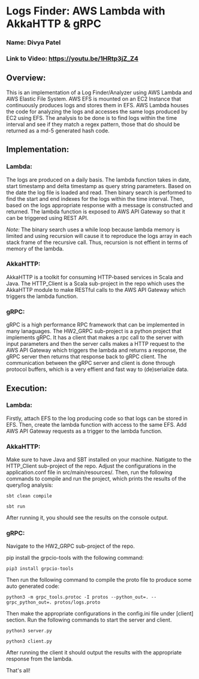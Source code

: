 # Logs Finder: AWS Lambda with AkkaHTTP & gRPC

### Name: Divya Patel
### Link to Video: https://youtu.be/1HRtp3jZ_Z4

## **Overview:**
This is an implementation of a Log Finder/Analyzer using AWS Lambda and AWS Elastic File System. AWS EFS is mounted on an EC2 Instance that continuously produces logs and stores them in EFS. AWS Lambda houses the code for analyzing the logs and accesses the same logs produced by EC2 using EFS. The analysis to be done is to find logs within the time interval and see if they match a regex pattern, those that do should be returned as a md-5 generated hash code.

## **Implementation:**
### Lambda:
The logs are produced on a daily basis. The lambda function takes in date, start timestamp and delta timestamp as query string parameters. Based on the date the log file is loaded and read. Then binary search is performed to find the start and end indexes for the logs within the time interval. Then, based on the logs appropriate response with a message is constructed and returned. The lambda function is exposed to AWS API Gateway so that it can be triggered using REST API.

*Note:* The binary search uses a while loop because lambda memory is limited and using recursion will cause it to reproduce the logs array in each stack frame of the recursive call. Thus, recursion is not effient in terms of memory of the lambda.

### AkkaHTTP:
AkkaHTTP is a toolkit for consuming HTTP-based services in Scala and Java. The HTTP_Client is a Scala sub-project in the repo which uses the AkkaHTTP module to make RESTful calls to the AWS API Gateway which triggers the lambda function.

### gRPC:
gRPC is a high performance RPC framework that can be implemented in many lanaguages. The HW2_GRPC sub-project is a python project that implements gRPC. It has a client that makes a rpc call to the server with input parameters and then the server calls makes a HTTP request to the AWS API Gateway which triggers the lambda and returns a response, the gRPC server then returns that response back to gRPC client. The communication between the gRPC server and client is done through protocol buffers, which is a very effient and fast way to (de)serialize data.

## **Execution:**
### Lambda:
Firstly, attach EFS to the log producing code so that logs can be stored in EFS. Then, create the lambda function with access to the same EFS. Add AWS API Gateway requests as a trigger to the lambda function.

### AkkaHTTP:
Make sure to have Java and SBT installed on your machine. Natigate to the HTTP_Client sub-project of the repo. Adjust the configurations in the application.conf file in src/main/resources/. Then, run the following commands to compile and run the project, which prints the results of the query/log analysis:
```
sbt clean compile
```
```
sbt run
```
After running it, you should see the results on the console output.

### gRPC:
Navigate to the HW2_GRPC sub-project of the repo.

pip install the grpcio-tools with the following command:
```
pip3 install grpcio-tools
```
Then run the following command to compile the proto file to produce some auto generated code:
```
python3 -m grpc_tools.protoc -I protos --python_out=. --grpc_python_out=. protos/logs.proto
```
Then make the appropriate configurations in the config.ini file under [client] section.
Run the following commands to start the server and client.
```
python3 server.py
```
```
python3 client.py
```
After running the client it should output the results with the appropriate response from the lambda.

That's all!